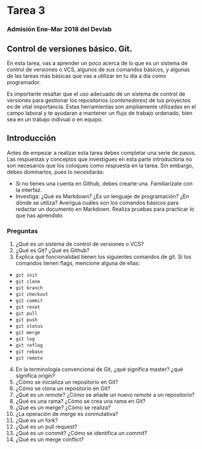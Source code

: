 # Tarea 3 
### Admisión Ene-Mar 2018 del Devlab 

## Control de versiones básico. Git.

En esta tarea, vas a aprender un poco acerca de lo que es un sistema de control de versiones o VCS, algunos de sus comandos básicos, y algunas de las tareas más básicas que vas a utilizar en tu día a día como programador.

Es importante resaltar que el uso adecuado de un sistema de control de versiones para gestionar los repositorios (*contenedores*) de tus proyectos es de vital importancia. Estas herramientas son ampliamente utilizadas en el campo laboral y te ayudaran a mantener un flujo de trabajo ordenado, bien sea en un trabajo indivual o en equipo.

## Introducción

Antes de empezar a realizar esta tarea debes completar una serie de pasos. Las respuestas y conceptos que investigues en esta parte introductoria no son necesarios que los coloques como respuesta en la tarea. Sin embargo, debes dominarlos, pues lo necesitarás:

 - Si no tienes una cuenta en Github, debes crearte una. Familiarízate con la interfaz.
 - Investiga: ¿Qué es Markdown? ¿Es un lenguaje de programación? ¿En dónde se utiliza? Averigua cuáles son los comandos básicos para redactar un documento en Markdown. Realiza pruebas para practicar lo que has aprendido. 
 
 ### Preguntas
 
 1) ¿Qué es un sistema de control de versiones o VCS?
 2) ¿Qué es Git? ¿Qué es Github?
 3) Explica qué funcionalidad tienen los siguientes comandos de git. Si los comandos tienen flags, mencione alguna de ellas: 
  - `git init`
  - `git clone`
  - `git branch`
  - `git checkout`
  - `git commit`
  - `git reset`
  - `git pull`
  - `git push`
  - `git status`
  - `git merge`
  - `git log`
  - `git reflog`
  - `git rebase`
  - `git remote`
 
 4) En la terminología convencional de Git, ¿qué significa master? ¿qué significa origin?
 5) ¿Cómo se inicializa un repositorio en Git?
 6) ¿Cómo se clona un repositorio en Git?
 7) ¿Qué es un *remote*? ¿Cómo se añade un nuevo *remote* a un repositorio?
 8) ¿Qué es una rama? ¿Cómo se crea una rama en Git?
 9) ¿Qué es un merge? ¿Cómo se realiza?
 10) ¿La operación de merge es conmutativa?
 11) ¿Qué es un fork? 
 12) ¿Qué es un pull request? 
 13) ¿Qué es un commit? ¿Cómo se identifica un commit?
 14) ¿Qué es un merge conflict?
 
 
